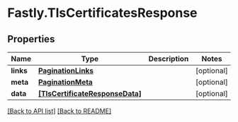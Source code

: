 # Fastly.TlsCertificatesResponse

## Properties

Name | Type | Description | Notes
------------ | ------------- | ------------- | -------------
**links** | [**PaginationLinks**](PaginationLinks.md) |  | [optional] 
**meta** | [**PaginationMeta**](PaginationMeta.md) |  | [optional] 
**data** | [**[TlsCertificateResponseData]**](TlsCertificateResponseData.md) |  | [optional] 



[[Back to API list]](../../README.md#endpoints) [[Back to README]](../../README.md)
